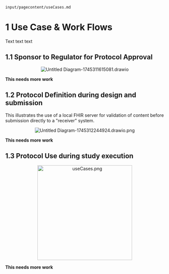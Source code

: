 `input/pagecontent/useCases.md`

# 1    Use Case & Work Flows

Text text text

## 1.1   Sponsor to Regulator for Protocol Approval

<div style="text-align: center;">
<img src="Untitled Diagram-1745311615081.drawio.png" alt="Untitled Diagram-1745311615081.drawio" /><br>
</div>

**This needs more work**

## 1.2   Protocol Definition during design and submission

This illustrates the use of a local FHIR server for validation of content before submission directly to a "receiver" system.

<div style="text-align: center;">
    <img src="Untitled Diagram-1745312244924.drawio.png" alt="Untitled Diagram-1745312244924.drawio.png" />
</div>

**This needs more work**


## 1.3   Protocol Use during study execution

<div style="text-align: center;">
<img src="useCases.png" alt="useCases.png" style="height:300px" />
</div>

**This needs more work**
